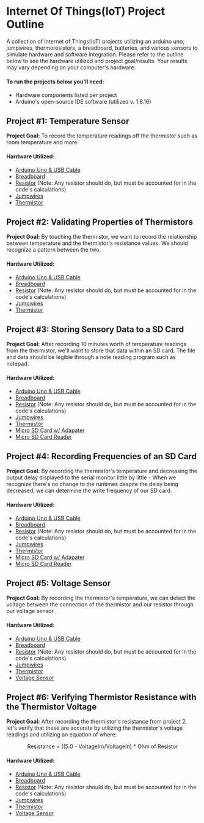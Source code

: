 # Internet Of Things(IoT) Project Outline

A collection of Internet of Things(IoT) projects utilizing an arduino uno, jumpwires, thermoresistors, a breadboard, batteries, and various sensors to simulate hardware and software integration. Please refer to the outline below to see the hardware utilized and project goal/results. Your results may vary depending on your computer's hardware. 
#### To run the projects below you'll need:
  * Hardware components listed per project
  * Arduino's open-source IDE software (utilized v. 1.8.16)

## Project #1: Temperature Sensor
<b>Project Goal:</b> To record the temperature readings off the thermistor such as room temperature and more. 

#### Hardware Utilized:
  * [Arduino Uno & USB Cable](https://www.amazon.com/ELEGOO-Board-ATmega328P-ATMEGA16U2-Compliant/dp/B01EWOE0UU)
  * [Breadboard](https://www.amazon.com/Breadboard-Solderless-Breadboards-Distribution-Connecting/dp/B082VYKV6B)
  * [Resistor](https://www.amazon.com/BOJACK-Values-Resistor-Resistors-Assortment/dp/B08FHPJ5G8) (Note: Any resistor should do, but must be accounted for in the code's calculations) 
  * [Jumpwires](https://www.amazon.com/QQQ-Breadboard-Multicolored-Arduino-Raspberry/dp/B0925KFP3F)
  * [Thermistor](https://www.amazon.com/uxcell-Thermistors-Resistors-Temperature-Sensors/dp/B07P5Q67RH)

## Project #2: Validating Properties of Thermistors
<b>Project Goal:</b> By touching the thermistor, we want to record the relationship between temperature and the thermistor's resistance values. We should recognize a pattern between the two. 

#### Hardware Utilized:
  * [Arduino Uno & USB Cable](https://www.amazon.com/ELEGOO-Board-ATmega328P-ATMEGA16U2-Compliant/dp/B01EWOE0UU)
  * [Breadboard](https://www.amazon.com/Breadboard-Solderless-Breadboards-Distribution-Connecting/dp/B082VYKV6B)
  * [Resistor](https://www.amazon.com/BOJACK-Values-Resistor-Resistors-Assortment/dp/B08FHPJ5G8) (Note: Any resistor should do, but must be accounted for in the code's calculations) 
  * [Jumpwires](https://www.amazon.com/QQQ-Breadboard-Multicolored-Arduino-Raspberry/dp/B0925KFP3F)
  * [Thermistor](https://www.amazon.com/uxcell-Thermistors-Resistors-Temperature-Sensors/dp/B07P5Q67RH)

## Project #3: Storing Sensory Data to a SD Card
<b>Project Goal:</b> After recording 10 minutes worth of temperature readings from the thermistor, we'll want to store that data within an SD card. The file and data should be legible through a note reading program such as notepad. 

#### Hardware Utilized:
  * [Arduino Uno & USB Cable](https://www.amazon.com/ELEGOO-Board-ATmega328P-ATMEGA16U2-Compliant/dp/B01EWOE0UU)
  * [Breadboard](https://www.amazon.com/Breadboard-Solderless-Breadboards-Distribution-Connecting/dp/B082VYKV6B)
  * [Resistor](https://www.amazon.com/BOJACK-Values-Resistor-Resistors-Assortment/dp/B08FHPJ5G8) (Note: Any resistor should do, but must be accounted for in the code's calculations) 
  * [Jumpwires](https://www.amazon.com/QQQ-Breadboard-Multicolored-Arduino-Raspberry/dp/B0925KFP3F)
  * [Thermistor](https://www.amazon.com/uxcell-Thermistors-Resistors-Temperature-Sensors/dp/B07P5Q67RH)
  * [Micro SD Card w/ Adapater](https://www.amazon.com/Micro-Center-Class-Memory-Adapter/dp/B08C2G1J9M)
  * [Micro SD Card Reader](https://www.amazon.com/HiLetgo-Adater-Interface-Conversion-Arduino/dp/B07BJ2P6X6)

## Project #4: Recording Frequencies of an SD Card
<b>Project Goal:</b> By recording the thermistor's temperature and decreasing the output delay displayed to the serial monitor little by little - When we recognize there's no change to the runtimes despite the delay being decreased, we can determine the write frequency of our SD card. 

#### Hardware Utilized:
  * [Arduino Uno & USB Cable](https://www.amazon.com/ELEGOO-Board-ATmega328P-ATMEGA16U2-Compliant/dp/B01EWOE0UU)
  * [Breadboard](https://www.amazon.com/Breadboard-Solderless-Breadboards-Distribution-Connecting/dp/B082VYKV6B)
  * [Resistor](https://www.amazon.com/BOJACK-Values-Resistor-Resistors-Assortment/dp/B08FHPJ5G8) (Note: Any resistor should do, but must be accounted for in the code's calculations) 
  * [Jumpwires](https://www.amazon.com/QQQ-Breadboard-Multicolored-Arduino-Raspberry/dp/B0925KFP3F)
  * [Thermistor](https://www.amazon.com/uxcell-Thermistors-Resistors-Temperature-Sensors/dp/B07P5Q67RH)
  * [Micro SD Card w/ Adapater](https://www.amazon.com/Micro-Center-Class-Memory-Adapter/dp/B08C2G1J9M)
  * [Micro SD Card Reader](https://www.amazon.com/HiLetgo-Adater-Interface-Conversion-Arduino/dp/B07BJ2P6X6)

## Project #5: Voltage Sensor
<b>Project Goal:</b> By recording the thermistor's temperature, we can detect the voltage between the connection of the thermistor and our resistor through our voltage sensor. 

#### Hardware Utilized:
  * [Arduino Uno & USB Cable](https://www.amazon.com/ELEGOO-Board-ATmega328P-ATMEGA16U2-Compliant/dp/B01EWOE0UU)
  * [Breadboard](https://www.amazon.com/Breadboard-Solderless-Breadboards-Distribution-Connecting/dp/B082VYKV6B)
  * [Resistor](https://www.amazon.com/BOJACK-Values-Resistor-Resistors-Assortment/dp/B08FHPJ5G8) (Note: Any resistor should do, but must be accounted for in the code's calculations) 
  * [Jumpwires](https://www.amazon.com/QQQ-Breadboard-Multicolored-Arduino-Raspberry/dp/B0925KFP3F)
  * [Thermistor](https://www.amazon.com/uxcell-Thermistors-Resistors-Temperature-Sensors/dp/B07P5Q67RH)
  * [Voltage Sensor](https://www.amazon.com/HiLetgo-Adater-Interface-Conversion-Arduino/dp/B07BJ2P6X6)

## Project #6: Verifying Thermistor Resistance with the Thermistor Voltage 
<b>Project Goal:</b> After recording the thermistor's resistance from project 2, let's verify that these are accurate by utilizing the thermistor's voltage readings and utilizing an equation of where: 
<div align ="center">Resistance = ((5.0 - VoltageIn)/VoltageIn) * Ohm of Resistor</div>

#### Hardware Utilized:
  * [Arduino Uno & USB Cable](https://www.amazon.com/ELEGOO-Board-ATmega328P-ATMEGA16U2-Compliant/dp/B01EWOE0UU)
  * [Breadboard](https://www.amazon.com/Breadboard-Solderless-Breadboards-Distribution-Connecting/dp/B082VYKV6B)
  * [Resistor](https://www.amazon.com/BOJACK-Values-Resistor-Resistors-Assortment/dp/B08FHPJ5G8) (Note: Any resistor should do, but must be accounted for in the code's calculations) 
  * [Jumpwires](https://www.amazon.com/QQQ-Breadboard-Multicolored-Arduino-Raspberry/dp/B0925KFP3F)
  * [Thermistor](https://www.amazon.com/uxcell-Thermistors-Resistors-Temperature-Sensors/dp/B07P5Q67RH)
  * [Voltage Sensor](https://www.amazon.com/HiLetgo-Adater-Interface-Conversion-Arduino/dp/B07BJ2P6X6)


